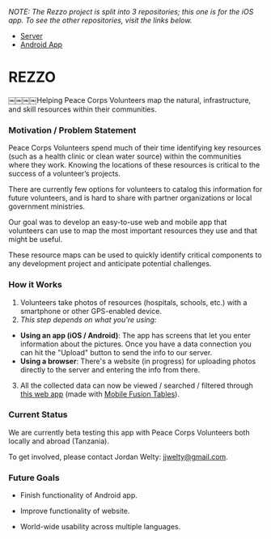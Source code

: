 *NOTE: The Rezzo project is split into 3 repositories; this one is for the iOS app.  To see the other repositories, visit the links below.*
* [Server](https://github.com/IanHumin/rezzo-rails)
* [Android App](https://github.com/AndruByrne/Rezzo)

<h1>REZZO</h1>

￼￼￼￼Helping Peace Corps Volunteers map the natural, infrastructure, and skill resources within their communities.


<h3>Motivation / Problem Statement</h3>

Peace Corps Volunteers spend much of their time identifying key resources (such as a health clinic or clean water source) within the communities where they work. Knowing the locations of these resources is critical to the success of a volunteer’s projects. 

There are currently few options for volunteers to catalog this information for future volunteers, and is hard to share with partner organizations or local government ministries.

Our goal was to develop an easy-to-use web and mobile app that volunteers can use to map the most important resources they use and that might be useful. 

These resource maps can be used to quickly identify critical components to any development project and anticipate potential challenges. 


<h3>How it Works</h3>

1. Volunteers take photos of resources (hospitals, schools, etc.) with a smartphone or other GPS-enabled device.
2. *This step depends on what you're using:*
  - **Using an app (iOS / Android)**:  The app has screens that let you enter information about the pictures.  Once you have a data connection you can hit the "Upload" button to send the info to our server.
  - **Using a browser**: There's a website (in progress) for uploading photos directly to the server and entering the info from there.
3. All the collected data can now be viewed / searched / filtered through [this web app](http://codeforsanfrancisco.org/Mobile-Fusion-Tables/RezzoTanzania.html) (made with [Mobile Fusion Tables](http://codeforsanfrancisco.org/Mobile-Fusion-Tables)).


<h3>Current Status</h3>

We are currently beta testing this app with Peace Corps Volunteers both locally and abroad (Tanzania).

To get involved, please contact Jordan Welty: jjwelty@gmail.com.

<h3>Future Goals</h3>

- Finish functionality of Android app.

- Improve functionality of website.

- World-wide usability across multiple languages.

